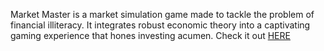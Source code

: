 Market Master is a market simulation game made to tackle the problem of financial illiteracy. It integrates robust economic theory into a captivating gaming experience that hones investing acumen. Check it out [HERE](https://marketmasterhack.netlify.app/)
